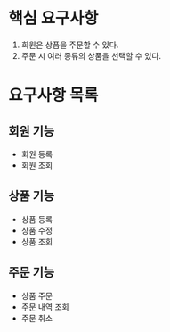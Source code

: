 # 핵심 요구사항 
1. 회원은 상품을 주문할 수 있다.
2. 주문 시 여러 종류의 상품을 선택할 수 있다.

# 요구사항 목록
## 회원 기능
- 회원 등록
- 회원 조회

## 상품 기능
- 상품 등록
- 상품 수정
- 상품 조회

## 주문 기능
- 상품 주문
- 주문 내역 조회
- 주문 취소

